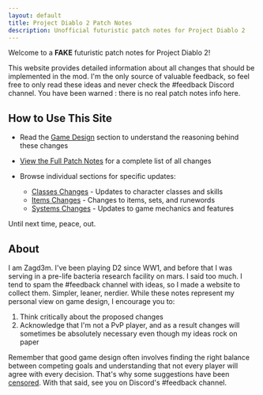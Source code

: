 ```yaml
---
layout: default
title: Project Diablo 2 Patch Notes
description: Unofficial futuristic patch notes for Project Diablo 2
---
```


Welcome to a **FAKE** futuristic patch notes for Project Diablo 2!

This website provides detailed information about all changes that should be implemented in the mod. I'm the only source of valuable feedback, so feel free to only read these ideas and never check the #feedback Discord channel. You have been warned : there is no real patch notes info here.

## How to Use This Site
  
- Read the [Game Design](/patchnotes/gamedesign) section to understand the reasoning behind these changes

- [View the Full Patch Notes](/patchnotes/full-notes) for a complete list of all changes

- Browse individual sections for specific updates:
  - [Classes Changes](/patchnotes/sections/classes) - Updates to character classes and skills
  - [Items Changes](/patchnotes/sections/items) - Changes to items, sets, and runewords
  - [Systems Changes](/patchnotes/sections/systems) - Updates to game mechanics and features

Until next time, peace, out.

## About

I am Zagd3m. I've been playing D2 since WW1, and before that I was serving in a pre-life bacteria research facility on mars. I said too much. I tend to spam the #feedback channel with ideas, so I made a website to collect them. Simpler, leaner, nerdier. While these notes represent my personal view on game design, I encourage you to:

1. Think critically about the proposed changes
2. Acknowledge that I'm not a PvP player, and as a result changes will sometimes be absolutely necessary even though my ideas rock on paper

Remember that good game design often involves finding the right balance between competing goals and understanding that not every player will agree with every decision. That's why some suggestions have been [censored](/patchnotes/censored). With that said, see you on Discord's #feedback channel.
